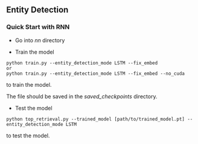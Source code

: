 ## Entity Detection

### Quick Start with RNN

- Go into *nn* directory

- Train the model 

```
python train.py --entity_detection_mode LSTM --fix_embed
or
python train.py --entity_detection_mode LSTM --fix_embed --no_cuda
```

to train the model.

The file should be saved in the *saved_checkpoints* directory.

- Test the model

```
python top_retrieval.py --trained_model [path/to/trained_model.pt] --entity_detection_mode LSTM
```

to test the model.
